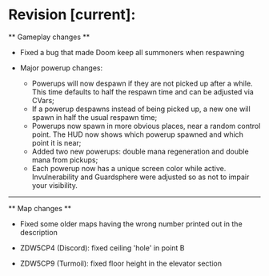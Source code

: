 # Revision [current]:

** Gameplay changes **

* Fixed a bug that made Doom keep all summoners when respawning

* Major powerup changes:
	- Powerups will now despawn if they are not picked up after a while. This time defaults to half the respawn time and can be adjusted via CVars;
	- If a powerup despawns instead of being picked up, a new one will spawn in half the usual respawn time;
	- Powerups now spawn in more obvious places, near a random control point. The HUD now shows which powerup spawned and which point it is near;
	- Added two new powerups: double mana regeneration and double mana from pickups;
	- Each powerup now has a unique screen color while active. Invulnerability and Guardsphere were adjusted so as not to impair your visibility.

---

** Map changes **

* Fixed some older maps having the wrong number printed out in the description

* ZDW5CP4 (Discord): fixed ceiling 'hole' in point B

* ZDW5CP9 (Turmoil): fixed floor height in the elevator section